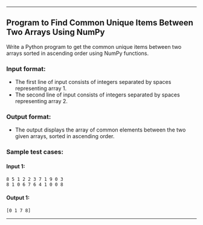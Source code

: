 
---

## Program to Find Common Unique Items Between Two Arrays Using NumPy

Write a Python program to get the common unique items between two arrays sorted in ascending order using NumPy functions.

### Input format:
- The first line of input consists of integers separated by spaces representing array 1.
- The second line of input consists of integers separated by spaces representing array 2.

### Output format:
- The output displays the array of common elements between the two given arrays, sorted in ascending order.

### Sample test cases:
#### Input 1:
```
8 5 1 2 2 3 7 1 9 0 3
8 1 0 6 7 6 4 1 0 0 8
```

#### Output 1:
```
[0 1 7 8]
```

---